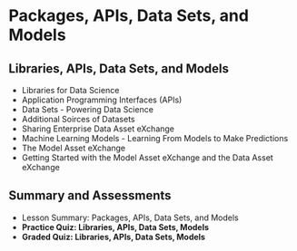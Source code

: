 # Packages, APIs, Data Sets, and Models
## Libraries, APIs, Data Sets, and Models
- Libraries for Data Science
- Application Programming Interfaces (APIs)
- Data Sets - Powering Data Science
- Additional Soirces of Datasets
- Sharing Enterprise Data Asset eXchange
- Machine Learning Models - Learning From Models to Make Predictions
- The Model Asset eXchange
- Getting Started with the Model Asset eXchange and the Data Asset eXchange
## Summary and Assessments
- Lesson Summary: Packages, APIs, Data Sets, and Models
- **Practice Quiz: Libraries, APIs, Data Sets, Models**
- **Graded Quiz: Libraries, APIs, Data Sets, Models**

